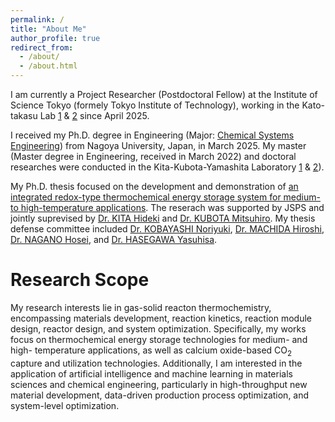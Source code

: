 ```yaml
---
permalink: /
title: "About Me"
author_profile: true
redirect_from: 
  - /about/
  - /about.html
---
```

I am currently a Project Researcher (Postdoctoral Fellow) at the Institute of Science Tokyo (formely Tokyo Institute of Technology), working in the Kato-takasu Lab [1](https://kato.zc.iir.titech.ac.jp/jp/index.html) & [2](https://sites.google.com/view/takasu-lab/) since April 2025. 

I received my Ph.D. degree in Engineering (Major: [Chemical Systems Engineering](https://www.material.nagoya-u.ac.jp/Chemical_Systems.html)) from Nagoya University, Japan, in March 2025. My master (Master degree in Engineering, received in March 2022) and doctoral researches were conducted in the Kita-Kubota-Yamashita Laboratory [1](https://www.material.nagoya-u.ac.jp/nuce/L17/index.html) & [2](https://kubotam.jimdofree.com/)). 

My Ph.D. thesis focused on the development and demonstration of [an integrated redox-type thermochemical energy storage system for medium- to high-temperature applications](files/PhD_thesis.pdf). The reserach was supported by JSPS and jointly suprevised by [Dr. KITA Hideki](https://www.material.nagoya-u.ac.jp/nuce/L17/index.html) and [Dr. KUBOTA Mitsuhiro](https://kubotam.jimdofree.com/). My thesis defense committee included [Dr. KOBAYASHI Noriyuki](https://profs.provost.nagoya-u.ac.jp/html/100001833_ja.html), [Dr. MACHIDA Hiroshi](https://www.material.nagoya-u.ac.jp/nori_lab/), [Dr. NAGANO Hosei](https://www.eess.mech.nagoya-u.ac.jp/), and [Dr. HASEGAWA Yasuhisa](https://www.mein.nagoya-u.ac.jp/ja/index.html). 


Research Scope
======
My research interests lie in gas-solid reacton thermochemistry, encompassing materials development, reaction kinetics, reaction module design, reactor design, and system optimization. Specifically, my works focus on thermochemical energy storage technologies for medium- and high- temperature applications, as well as calcium oxide-based CO<sub>2</sub> capture and utilization technologies. Additionally, I am interested in the application of artificial intelligence and machine learning in materials sciences and chemical engineering, particularly in high-throughput new material development, data-driven production process optimization, and system-level optimization.
